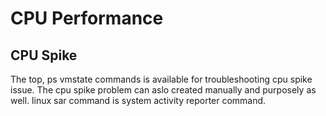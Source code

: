 # CPU Performance

## CPU Spike

The top, ps vmstate commands is available for troubleshooting cpu spike issue. The cpu spike problem can aslo created manually and purposely as well. linux sar command is system activity reporter command. 